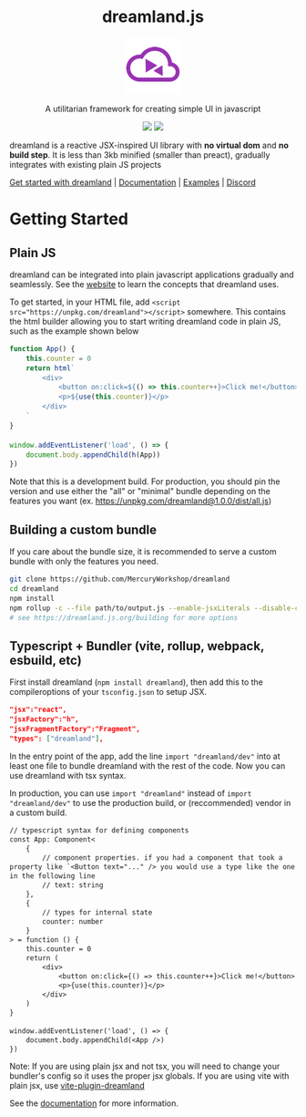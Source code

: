 <h1 align="center">dreamland.js</h1>
<p align="center"><img src="./static/logo.png" alt="logo" height="100"></p>
<p align="center">A utilitarian framework for creating simple UI in javascript</p>

<div align="center">
  <img src="https://img.shields.io/github/issues/MercuryWorkshop/dreamlandjs?style=for-the-badge&color=purple" height="25"/>
  <img src="https://img.shields.io/github/stars/MercuryWorkshop/dreamlandjs?style=for-the-badge" height="25"/>
</div>

dreamland is a reactive JSX-inspired UI library with **no virtual dom** and **no build step**. It is less than 3kb minified (smaller than preact), gradually integrates with existing plain JS projects

[Get started with dreamland](https://dreamland.js.org/getting-started) | [Documentation](https://dreamland.js.org) | [Examples](https://dreamland.js.org/examples) | [Discord](https://discord.gg/GKKF3CmHPA)

# Getting Started

## Plain JS

dreamland can be integrated into plain javascript applications gradually and seamlessly. See the [website](https://dreamland.js.org) to learn the concepts that dreamland uses.

To get started, in your HTML file, add `<script src="https://unpkg.com/dreamland"></script>` somewhere. This contains the html builder allowing you to start writing dreamland code in plain JS, such as the example shown below

```javascript
function App() {
    this.counter = 0
    return html`
        <div>
            <button on:click=${() => this.counter++}>Click me!</button>
            <p>${use(this.counter)}</p>
        </div>
    `
}

window.addEventListener('load', () => {
    document.body.appendChild(h(App))
})
```

Note that this is a development build. For production, you should pin the version and use either the "all" or "minimal" bundle depending on the features you want (ex. https://unpkg.com/dreamland@1.0.0/dist/all.js)

## Building a custom bundle

If you care about the bundle size, it is recommended to serve a custom bundle with only the features you need.

```bash
git clone https://github.com/MercuryWorkshop/dreamland
cd dreamland
npm install
npm rollup -c --file path/to/output.js --enable-jsxLiterals --disable-css
# see https://dreamland.js.org/building for more options
```

## Typescript + Bundler (vite, rollup, webpack, esbuild, etc)

First install dreamland (`npm install dreamland`), then add this to the compileroptions of your `tsconfig.json` to setup JSX.

```json
"jsx":"react",
"jsxFactory":"h",
"jsxFragmentFactory":"Fragment",
"types": ["dreamland"],
```

In the entry point of the app, add the line `import "dreamland/dev"` into at least one file to bundle dreamland with the rest of the code. Now you can use dreamland with tsx syntax.

In production, you can use `import "dreamland"` instead of `import "dreamland/dev"` to use the production build, or (reccommended) vendor in a custom build.

```tsx
// typescript syntax for defining components
const App: Component<
    {
        // component properties. if you had a component that took a property like `<Button text="..." /> you would use a type like the one in the following line
        // text: string
    },
    {
        // types for internal state
        counter: number
    }
> = function () {
    this.counter = 0
    return (
        <div>
            <button on:click={() => this.counter++}>Click me!</button>
            <p>{use(this.counter)}</p>
        </div>
    )
}

window.addEventListener('load', () => {
    document.body.appendChild(<App />)
})
```

Note: If you are using plain jsx and not tsx, you will need to change your bundler's config so it uses the proper jsx globals. If you are using vite with plain jsx, use [vite-plugin-dreamland](https://www.npmjs.com/package/vite-plugin-dreamland)

See the [documentation](https://dreamland.js.org) for more information.
